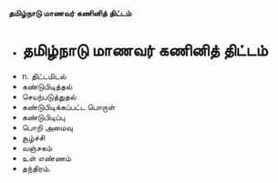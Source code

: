 **தமிழ்நாடு மாணவர் கணினித் திட்டம்**
- # தமிழ்நாடு மாணவர் கணினித் திட்டம்
- n. திட்டமிடல்
- கண்டுபிடித்தல்
- செயற்படுத்துதல்
- கண்டுபிடிக்கப்பட்ட பொருள்
- கண்டுபிடிப்பு
- பொறி அமைவு
- சூழ்ச்சி
- வஞ்சகம்
- உள் எண்ணம்
- தந்திரம்.

